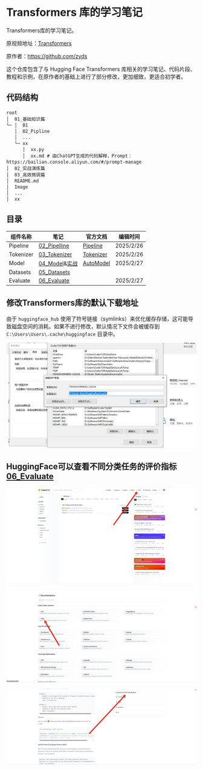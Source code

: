 # Transformers 库的学习笔记

Transformers库的学习笔记。

原视频地址：[Transformers](https://space.bilibili.com/21060026)

原作者：https://github.com/zyds

这个仓库包含了与 Hugging Face Transformers 库相关的学习笔记、代码片段、教程和示例，在原作者的基础上进行了部分修改，更加细致，更适合初学者。

## 代码结构

```text
root
│  01_基础知识篇
└─ │  01
   │  02_Pipline
   │  ...
   └─ xx 
      │  xx.py
      │  xx.md # 由ChatGPT生成的代码解释，Prompt：https://bailian.console.aliyun.com/#/prompt-manage
│  02_实战演练篇
│  03_高效微调篇
│  README.md
│  Image
│  ...
│  xx
```

## 目录

| 组件名称  | 笔记                                                   | 官方文档                                                     | 编辑时间  |
| --------- | ------------------------------------------------------ | ------------------------------------------------------------ | --------- |
| Pipeline  | [02_Pipelline](01_基础知识篇/02_Pipeline/pipeline.md)  | [Pipeline](https://huggingface.co/docs/transformers/main/en/quicktour#pipeline) | 2025/2/26 |
| Tokenizer | [03_Tokenizer](01_基础知识篇/03_Tokenizer/tokenizer.md)              | [Tokenizer](https://huggingface.co/docs/transformers/main/en/quicktour#autotokenizer) | 2025/2/26 |
| Model     | [04_Model](01_基础知识篇/04_Model/model.md)&[实战](01_基础知识篇/04_Model/实战.md) | [AutoModel](https://huggingface.co/docs/transformers/main/en/quicktour#automodel) | 2025/2/27 |
| Datasets  | [05_Datasets](01_基础知识篇/05_Datasets.md)                          |                                                              |           |
| Evaluate  | [06_Evaluate](01_基础知识篇/06_Evaluate.md)                          |                                                              | 2025/2/27 |

## 修改Transformers库的默认下载地址

由于 `huggingface_hub` 使用了符号链接（symlinks）来优化缓存存储，这可能导致磁盘空间的消耗。如果不进行修改，默认情况下文件会被缓存到 `C:\Users\Users\.cache\huggingface` 目录中。

![](./Image/HuggingFace缓存路径修改.png)

## HuggingFace可以查看不同分类任务的评价指标[06_Evaluate](06_Evaluate.md)

![](./Image/HuggingFace_指引_1.png)

![](./Image/HuggingFace_指引_2.png)

![](./Image/HuggingFace_指引_3.png)
